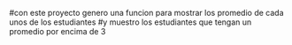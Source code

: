 #con este proyecto genero una funcion para mostrar los promedio de cada unos de los estudiantes
#y muestro los estudiantes que tengan un promedio por encima de 3
